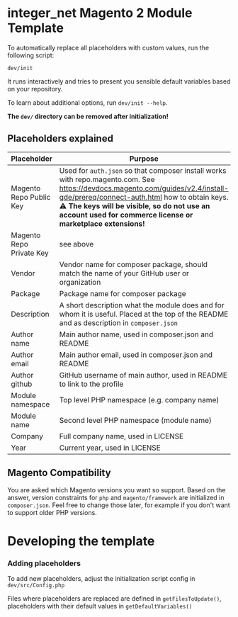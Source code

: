 # integer_net Magento 2 Module Template

To automatically replace all placeholders with custom values, run the following script:

```
dev/init
```

It runs interactively and tries to present you sensible default variables based on your repository.


To learn about additional options, run `dev/init --help`. 

**The `dev/` directory can be removed after initialization!**

## Placeholders explained

| Placeholder    | Purpose |
| -------------- | ------- |
| Magento Repo Public Key | Used for `auth.json` so that composer install works with repo.magento.com. See https://devdocs.magento.com/guides/v2.4/install-gde/prereq/connect-auth.html how to obtain keys. <br>⚠ **The keys will be visible, so do not use an account used for commerce license or marketplace extensions!** |
| Magento Repo Private Key | see above |
| Vendor | Vendor name for composer package, should match the name of your GitHub user or organization |
| Package | Package name for composer package |
| Description | A short description what the module does and for whom it is useful. Placed at the top of the README and as description in `composer.json` |
| Author name | Main author name, used in composer.json and README |
| Author email | Main author email, used in composer.json and README |
| Author github | GitHub username of main author, used in README to link to the profile |
| Module namespace | Top level PHP namespace (e.g. company name) |
| Module name | Second level PHP namespace (module name) |
| Company | Full company name, used in LICENSE |
| Year | Current year, used in LICENSE |

## Magento Compatibility

You are asked which Magento versions you want so support. Based on the answer, version constraints for `php` and `magento/framework` are initialized in `composer.json`. Feel free to change those later, for example if you don't want to support older PHP versions.

# Developing the template

### Adding placeholders

To add new placeholders, adjust the initialization script config in `dev/src/Config.php`

Files where placeholders are replaced are defined in `getFilesToUpdate()`, placeholders with their default values in `getDefaultVariables()`
